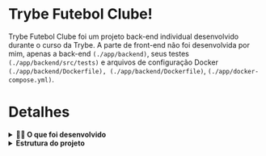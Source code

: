 # Trybe Futebol Clube!

Trybe Futebol Clube foi um projeto back-end individual desenvolvido durante o curso da Trybe. A parte de front-end não foi desenvolvida por mim, apenas a back-end `(./app/backend)`, seus testes `(./app/backend/src/tests)` e arquivos de configuração Docker `(./app/backend/Dockerfile), (./app/backend/Dockerfile)`, `(./app/docker-compose.yml)`.

# Detalhes

<details>
  <summary><strong>👨‍💻 O que foi desenvolvido</strong></summary><br />

  O `TFC` é um site informativo sobre partidas e classificações de futebol! ⚽️

  No desenvolvimento do `TFC`, fiquei responsável por desenvolver uma API (utilizando o método `TDD`) e também integrar *- através do docker-compose -* as aplicações para que elas funcionem consumindo um banco de dados.

  Nesse projeto, construi **um back-end dockerizado utilizando modelagem de dados através do Sequelize**. **A API é capaz de ser consumida por um front-end já provido nesse projeto**

  Para adicionar uma partida é necessário ter um _token_, portanto a pessoa deverá estar logada para fazer as alterações. Teremos um relacionamento entre as tabelas `teams` e `matches` para fazer as atualizações das partidas.

  O back-end implementa regras de negócio para popular adequadamente a tabela disponível no front-end que é exibida para a pessoa usuária do sistema.

</details>

<details>
  <summary><strong> Estrutura do projeto</strong></summary><br />

O projeto é composto de 4 entidades em sua estrutura:

1️⃣ **Banco de dados:**
  - Tem o papel de fornecer dados para o serviço _back-end_. Durante os testes sempre vai ser acessado pelo `sequelize` e via porta `3002` do `localhost`; 

2️⃣ **Back-end:**
 - Roda na porta `3001`, pois o front-end faz requisições para ele na porta `3001` por padrão;
 - A aplicação é inicializada a partir do arquivo `app/backend/src/server.ts`;
  
3️⃣ **Front-end:**
  - Não foi desenvolvido por mim, roda localmente no site `http://localhost:3000/`; 
  - Esse site faz requisições para o back-end na porta `3001` para acessar e modificar os dados do banco.

4️⃣ **Docker:**
  - O Docker entra com o papel de unir todas as partes e subir um projeto completo com um comando só via o `docker-compose`;

<details>
  <summary><strong>Rodando o projeto</strong></summary><br />

  1. Clone o repositório
    * `git clone https://github.com/gabrielpriss/Futebol-Clube-Project.git`.
    * Entre na pasta do repositório:
      * `cd https://github.com/gabrielpriss/Futebol-Clube-Project.git`

  2. Instale as dependências
    * `npm install
  
  3. Variáveis de ambiente
    
 - Você precisa configurar as variáveis globais do MySQL. 

 - Faça essas configurações também para as variáveis de ambiente usadas nesses arquivos:

  `/app/backend/src/database/config/database.ts`

  ```
  module.exports = {
    username: process.env.DB_USER,
    password: process.env.DB_PASS,
    database: TRYBE_FUTEBOL_CLUBE,
    host: process.env.DB_HOST,
    port: process.env.DB_PORT,
    dialect: 'mysql',
  };

  ```

  - É essencial usar essas 3 variáveis no arquivo acima:**
	* `host: process.env.DB_HOST`;
	* `user: process.env.DB_USER`;
	* `password: process.env.DB_PASS`.

  4. Iniciar os serviços MySQL e Docker
	* `exemplo`

	* sudo service mysql start
  * sudo service docker start

  5. Iniciar a aplicação

	* Na pasta raiz rodar o script responsável por iniciar o front e o back-end
	* `npm run compose up`

</details>

<details>
  <summary><strong>⚠️ Configurações mínimas nas máquinas locais para rodar o projeto</strong></summary><br />

Na sua máquina você deve ter:
	
 - Sistema Operacional Distribuição Unix
 - Node versão 16  
 - Docker
 - Docker-compose versão 1.29.2
	
➡️ O `node` deve ter versão igual ou superior à `16.15.0 LTS`. 

➡️ O`docker-compose` deve ter versão igual ou superior à`ˆ1.29.2`:

</details>

<br/>
	
# Funções do Projeto

###  `/app/backend/src/database` nas pastas correspondentes estão migrations, models e seeders para a tabela de `teams, matches, users`

## 1 - Login

- Rota (`/login`);

- A rota recebe os campos `email` e `password` e esses campos são validados no banco de dados:
  - O campo `email` deve receber um email válido;
  - O Campo `password` deve ter mais de 6 caracteres.

- As senhas que existem no banco de dados estão encriptadas. Essa é a forma segura de guardar senhas, foi usadoo `bcryptjs` para comparar a senha do banco com a recebida no corpo da requisição.

- O body da requisição deve conter o seguinte formato:
  ```json
  {
    "email": "string",
    "password": "string"
  }
  ```

### O endpoint `/login` no back-end permite o acesso com dados válidos no front-end

  - A rota é do tipo `POST`;

- Se o login foi feito com sucesso, o resultado retornado é similar ao exibido abaixo, com um status http `200`:
	
  ```json
  {
    "user": {
      "id": 1,
      "username": "Admin",
      "role": "admin",
      "email": "admin@admin.com"
    },
    "token": "123.456.789" // Aqui é o token gerado pelo backend.
  }
  ```

### O endpoint `/login/validate` no back-end retorna os dados corretamente no front-end

  - É uma rota `GET` que receba um `header` com parâmetro `authorization`, onde fica armazenado o token gerado no login;

  - A resposta é um status `200` com uma `string` contendo a `role` do *user* se o token for válido.:
	

### O endpoint `/teams` no back-end retorna todos os times

  - É uma rota `GET` com resposta com status `200` e com um `json` contendo o retorno no seguinte modelo:

```json
[
	{
		"id": 1,
		"teamName": "Avaí/Kindermann"
	},
	{
		"id": 2,
		"teamName": "Bahia"
	},
	{
		"id": 3,
		"teamName": "Botafogo"
	},
	...
]
```

### O endpoint `/teams/:id` no back-end retorna dados de um time específico

  - É uma rota `GET` com resposta com status `200` e com um `json` contendo o retorno no seguinte modelo:

```json
{
	"id": 5,
	"teamName": "Cruzeiro"
}
```

### No endpoint `/matches` os dados apareçam corretamente na tela de partidas no front-end.

  - A rota é um `GET` e retorna uma lista de partidas;

    Exemplo de retorno:
    ```json
    [
      {
        "id": 1,
        "homeTeam": 16,
        "homeTeamGoals": 1,
        "awayTeam": 8,
        "awayTeamGoals": 1,
        "inProgress": false,
        "teamHome": {
          "teamName": "São Paulo"
        },
        "teamAway": {
          "teamName": "Grêmio"
        }
      },
      ...
      {
        "id": 41,
        "homeTeam": 16,
        "homeTeamGoals": 2,
        "awayTeam": 9,
        "awayTeamGoals": 0,
        "inProgress": true,
        "teamHome": {
          "teamName": "São Paulo"
        },
        "teamAway": {
          "teamName": "Internacional"
        }
      }
    ]
    ```

### No endpoint `/matches` é possível filtrar as partidas em andamento na tela de partidas do front-end

  - É uma rota do tipo `GET` e retorna uma lista de partidas filtradas;

  - Essa requisição usa `query string` para definir o parâmetro.
    ex: `matches?inProgress=true`

  Exemplo de retorno da requisição:
  ```json
  [
    {
      "id": 41,
      "homeTeam": 16,
      "homeTeamGoals": 2,
      "awayTeam": 9,
      "awayTeamGoals": 0,
      "inProgress": true,
      "teamHome": {
        "teamName": "São Paulo"
      },
      "teamAway": {
        "teamName": "Internacional"
      }
    },
    {
      "id": 42,
      "homeTeam": 6,
      "homeTeamGoals": 1,
      "awayTeam": 1,
      "awayTeamGoals": 0,
      "inProgress": true,
      "teamHome": {
        "teamName": "Ferroviária"
      },
      "teamAway": {
        "teamName": "Avaí/Kindermann"
      }
    }
  ]
  ```

### O endpoint `/matches` filtra as partidas finalizadas na tela de partidas do front-end

  - É uma rota do tipo `GET` e retorna uma lista de partidas filtradas;

  - Essa requisição usa `query string` para definir o parâmetro:
    ex: `matches?inProgress=false`

## Adicionar Partidas

### Na rota `/matches` é possível salvar uma partida com o status de inProgress como true no banco de dados

  - A rota é do tipo `POST` e retorna a partida inserida no banco de dados;

  - A partida só pode ser criada com token JWT validado;

  - O corpo da requisição terá o seguinte formato:
	
  ```json
  {
    "homeTeam": 16, // O valor deve ser o id do time
    "awayTeam": 8, // O valor deve ser o id do time
    "homeTeamGoals": 2,
    "awayTeamGoals": 2, 
    // a partida é criada como em progresso por padrão se "inProgress" não for passado.
  }
  ```

### No endpoint `/matches` não é possível inserir uma partida com times iguais

  - Não deve é possível criar uma partida com o mesmo time, por exemplo: Barcelona x Barcelona. Caso isso ocorra, retorna um status `401`

### No endpoint `/matches` não é possível inserir uma partida com um time que não existe na tabela teams

  - Caso algum dos times não esteja cadastrado no banco de dados, é retornado com um status `404,`;

## Editar Partidas

### No endpoint `/matches/:id` é possível atualizar partidas em andamento

  - O endpoint é do tipo `PATCH`;

  - É recebido o `id` pelo parâmetro da URL;

  - O corpo da requisição tem o seguinte formato:
  ```json
  {
    "homeTeamGoals": 3,
    "awayTeamGoals": 1
  }
  ```

### No endpoint `/matches/:id` é possível finalizar partidas em andamento

  - O endpoint é do tipo `PATCH`;

  - É recebido o `id` pelo parâmetro da url com qualquer corpo;

## Leaderboards (placares)

  - O resultado é ordenado sempre de forma decrescente, levando em consideração a quantidade de pontos que o time acumulou.

### No endpoint `/leaderboard/home` é possível filtrar as classificações dos times da casa na tela de classificação do front-end com os dados iniciais do banco de dados

  - O endpoint é tipo `GET`;

  - Ao fazer a requisição ao endpoint `/leaderboard/home` são retornados os campos e valores corretos, considerando os dados iniciais do banco de dados.

  
## Testes

### No diretório `/tests` estão os testes de integração. É possível testar todas as rotas e operações back-end com os dados do banco de dados mockados

  - Iniciar a aplicação back-end rodando o script **npm start** no diretório **./app/backend**

  - Depois que a aplicação estiver rodando, em outra aba do terminal, rode o script **npm test** também no diretório **./app/backend**
